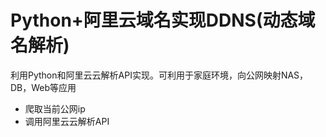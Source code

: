 # Python+阿里云域名实现DDNS(动态域名解析)
利用Python和阿里云云解析API实现。可利用于家庭环境，向公网映射NAS，DB，Web等应用

* 爬取当前公网ip
* 调用阿里云云解析API
